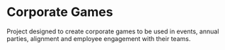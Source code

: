 # Corporate Games

Project designed to create corporate games to be used in events, annual parties, alignment and employee engagement with their teams.
